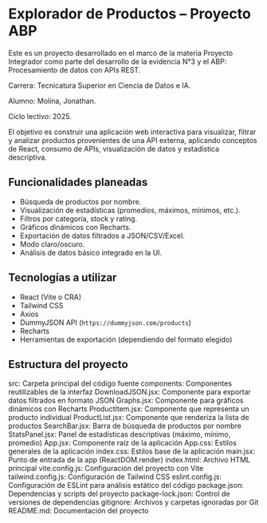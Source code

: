 # Explorador de Productos – Proyecto ABP

Este es un proyecto desarrollado en el marco de la materia Proyecto Integrador como parte del desarrollo de la evidencia N°3 y el ABP: Procesamiento de datos con APIs REST.

Carrera: Tecnicatura Superior en Ciencia de Datos e IA.

Alumno: Molina, Jonathan.

Ciclo lectivo: 2025.

El objetivo es construir una aplicación web interactiva para visualizar, filtrar y analizar productos provenientes de una API externa, aplicando conceptos de React, consumo de APIs, visualización de datos y estadística descriptiva.

## Funcionalidades planeadas

- Búsqueda de productos por nombre.
- Visualización de estadísticas (promedios, máximos, mínimos, etc.).
- Filtros por categoría, stock y rating.
- Gráficos dinámicos con Recharts.
- Exportación de datos filtrados a JSON/CSV/Excel.
- Modo claro/oscuro.
- Análisis de datos básico integrado en la UI.


## Tecnologías a utilizar

- React (Vite o CRA)
- Tailwind CSS
- Axios
- DummyJSON API (`https://dummyjson.com/products`)
- Recharts
- Herramientas de exportación (dependiendo del formato elegido)

## Estructura del proyecto

src: Carpeta principal del código fuente
    components: Componentes reutilizables de la interfaz
        DownloadJSON.jsx: Componente para exportar datos filtrados en formato JSON
        Graphs.jsx: Componente para gráficos dinámicos con Recharts
        ProductItem.jsx: Componente que representa un producto individual
        ProductList.jsx: Componente que renderiza la lista de productos
        SearchBar.jsx: Barra de búsqueda de productos por nombre
        StatsPanel.jsx: Panel de estadísticas descriptivas (máximo, mínimo, promedio)
    App.jsx: Componente raíz de la aplicación
    App.css: Estilos generales de la aplicación
    index.css: Estilos base de la aplicación
    main.jsx: Punto de entrada de la app (ReactDOM.render)
index.html: Archivo HTML principal
vite.config.js: Configuración del proyecto con Vite
tailwind.config.js: Configuración de Tailwind CSS
eslint.config.js: Configuración de ESLint para análisis estático del código
package.json: Dependencias y scripts del proyecto
package-lock.json: Control de versiones de dependencias
gitignore: Archivos y carpetas ignoradas por Git
README.md: Documentación del proyecto
